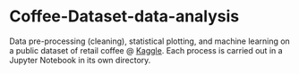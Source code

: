 # Coffee-Dataset-data-analysis
Data pre-processing (cleaning), statistical plotting, and machine learning on a public dataset of retail coffee @ [Kaggle](https://www.kaggle.com/datasets/a27fcd650722d16b078b5c4160242413865a4ee8897071dd24e7fdc180f328e3). Each process is carried out in a Jupyter Notebook in its own directory. 